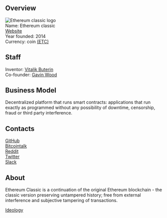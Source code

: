 ## Overview
   ![Ethereum classic logo](../projects/logo/ethereum_classic.png)  
    Name: Ethereum classic  
    [Website](https://ethereumclassic.github.io/)  
    Year founded: 2014  
    Currency: coin [(ETC)](https://coinmarketcap.com/currencies/ethereum-classic/)  
## Staff 
   Inventor: [Vitalik Buterin](../people/vitalik_buterin.md)   
   Co-founder: [Gavin Wood](../people/gavin_wood.md)
## Business Model
   Decentralized platform that runs smart contracts: applications that run exactly as programmed without any possibility of downtime, censorship, fraud or third party interference.
## Contacts
   [GitHub](https://github.com/ethereumclassic)  
   [Bitcointalk](https://bitcointalk.org/index.php?topic=1559630.0)  
   [Reddit](https://www.reddit.com/r/EthereumClassic/)  
   [Twitter](https://twitter.com/eth_classic)	 
   [Slack](https://ethereumclassic.herokuapp.com/)   
## About   
Ethereum Classic is a continuation of the original Ethereum blockchain - the classic version preserving untampered history; free from external interference and subjective tampering of transactions.

[Ideology](https://medium.com/@bit_novosti/a-crypto-decentralist-manifesto-6ba1fa0b9ede)
